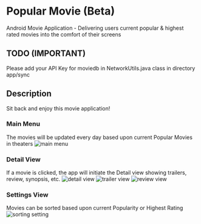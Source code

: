 # Popular Movie (Beta)
Android Movie Application - Delivering users current popular &amp; highest rated movies into the comfort of their screens

## TODO (IMPORTANT)
Please add your API Key for moviedb in NetworkUtils.java class in directory app/sync

## Description
Sit back and enjoy this movie application!

### Main Menu
The movies will be updated every day based upon current Popular Movies in theaters
![main menu](https://user-images.githubusercontent.com/28573815/41581033-0724b07e-7352-11e8-84de-b8d8cd735150.png)

### Detail View
If a movie is clicked, the app will initiate the Detail view showing trailers, review, synopsis, etc.
![detail view](https://user-images.githubusercontent.com/28573815/41581030-05e45b38-7352-11e8-8ebb-e904dcefc9ef.png)
![trailer view](https://user-images.githubusercontent.com/28573815/41581029-04fc160c-7352-11e8-91a7-997e31fc6d4a.png)
![review view](https://user-images.githubusercontent.com/28573815/41581017-f99d0bae-7351-11e8-8234-170e91cdfcd3.png)

### Settings View
Movies can be sorted based upon current Popularity or Highest Rating
![sorting setting](https://user-images.githubusercontent.com/28573815/41580989-e297f964-7351-11e8-9fb3-b5f0ddda3d32.png)
